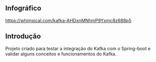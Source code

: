 ## Infográfico
https://whimsical.com/kafka-AHDxnMNhmP9Yxmc8z688p5

## Introdução
Projeto criado para testar a integração do Kafka com o Spring-boot e validar alguns conceitos e funcionamentos do Kafka.

